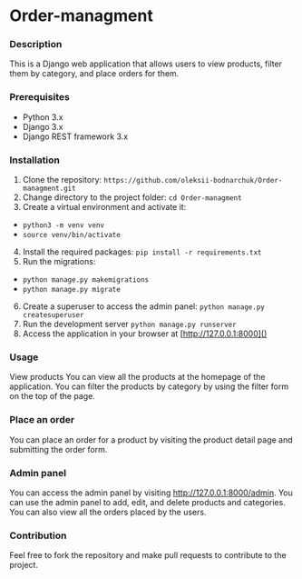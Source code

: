 # Order-managment

### Description
This is a Django web application that allows users to view products, filter them by category, and place orders for them.

### Prerequisites
- Python 3.x
- Django 3.x
- Django REST framework 3.x

### Installation
1. Clone the repository: `https://github.com/oleksii-bodnarchuk/Order-managment.git`
2. Change directory to the project folder: `cd Order-managment`
3. Create a virtual environment and activate it: 
- `python3 -m venv venv`
- `source venv/bin/activate`
4. Install the required packages: `pip install -r requirements.txt`
5. Run the migrations: 
- `python manage.py makemigrations`
- `python manage.py migrate`
6. Create a superuser to access the admin panel: `python manage.py createsuperuser`
7. Run the development server `python manage.py runserver`
8. Access the application in your browser at [http://127.0.0.1:8000]()

### Usage
View products
You can view all the products at the homepage of the application. You can filter the products by category by using the filter form on the top of the page.

### Place an order
You can place an order for a product by visiting the product detail page and submitting the order form.

### Admin panel
You can access the admin panel by visiting http://127.0.0.1:8000/admin. You can use the admin panel to add, edit, and delete products and categories. You can also view all the orders placed by the users.

### Contribution
Feel free to fork the repository and make pull requests to contribute to the project.
